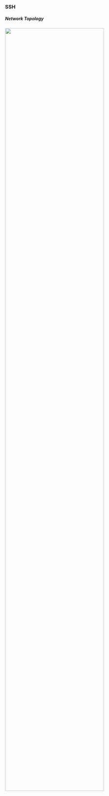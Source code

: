 ### SSH

##### Network Topology

<img src="https://user-images.githubusercontent.com/95317911/214961890-6b74fda3-b9ab-42a1-b00b-becf06c657d4.PNG" width="80%" height="80%">



